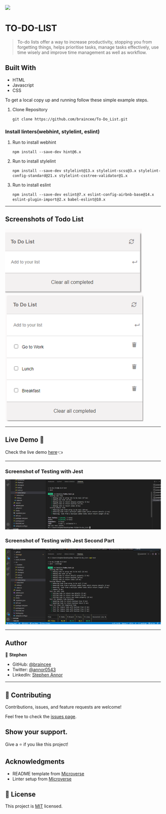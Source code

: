 ![](https://img.shields.io/badge/Microverse-blueviolet)

# TO-DO-LIST

> To-do lists offer a way to increase productivity, stopping you from forgetting things, helps prioritise tasks, manage tasks effectively, use time wisely and improve time management as well as workflow.

## Built With

- HTML
- Javascript
- CSS

To get a local copy up and running follow these simple example steps.

1. Clone Repository
   ```
   git clone https://github.com/braincee/To-Do_List.git
   ```

### Install linters(webhint, stylelint, eslint)

1. Run to install webhint
   ```
   npm install --save-dev hint@6.x
   ```
2. Run to install stylelint
   ```
   npm install --save-dev stylelint@13.x stylelint-scss@3.x stylelint-config-standard@21.x stylelint-csstree-validator@1.x
   ```
3. Run to install eslint
   ```
   npm install --save-dev eslint@7.x eslint-config-airbnb-base@14.x eslint-plugin-import@2.x babel-eslint@10.x
   ```

----

## Screenshots of Todo List

![](./to-2.png)  ![](./to-1.png)

----

## Live Demo 🔗

Check the live demo [here](https://braincee.github.io/To-Do_List/)👈

----

### Screenshot of Testing with Jest

![](./Testing.png)

### Screenshot of Testing with Jest Second Part

![](./Testing-2.png)


----

## Author

👤 **Stephen**

- GitHub: [@braincee](https://github.com/braincee)
- Twitter: [@annor0543](https://twitter.com/annor0543)
- LinkedIn: [Stephen Annor](https://www.linkedin.com/in/kwesi-appiah-1387801a1/)

----


## 🤝 Contributing

Contributions, issues, and feature requests are welcome!

Feel free to check the [issues page](https://github.com/braincee/To-Do_List/issues).

## Show your support.

Give a ⭐️ if you like this project!

## Acknowledgments

- README template from [Microverse](https://github.com/microverseinc/readme-template)
- Linter setup from [Microverse](https://github.com/microverseinc/linters-config/tree/master/html-css)

## 📝 License

This project is [MIT](./MIT.md) licensed.
